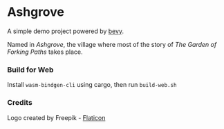 # Ashgrove

A simple demo project powered by [bevy](https://bevyengine.org/).

Named in _Ashgrove_, the village where most of the story of _The Garden of Forking Paths_ takes place.

### Build for Web

Install `wasm-bindgen-cli` using cargo, then run `build-web.sh`

### Credits

Logo created by Freepik - [Flaticon](https://www.flaticon.com/premium-icon/maze_920161)
